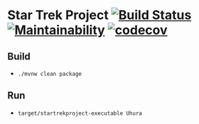 # Star Trek Project [![Build Status](https://travis-ci.org/tarikdemirci/startrekproject.svg?branch=master)](https://travis-ci.org/tarikdemirci/startrekproject) [![Maintainability](https://api.codeclimate.com/v1/badges/65540663e74e9a071c7c/maintainability)](https://codeclimate.com/github/tarikdemirci/startrekproject/maintainability) [![codecov](https://codecov.io/gh/tarikdemirci/startrekproject/branch/master/graph/badge.svg)](https://codecov.io/gh/tarikdemirci/startrekproject)

## Build
- `./mvnw clean package`

## Run
- `target/startrekproject-executable Uhura`
